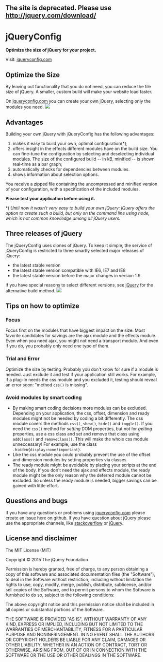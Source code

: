 ## The site is deprecated. Please use http://jquery.com/download/

# jQueryConfig

**Optimize the size of jQuery for your project.**

Visit: [jqueryconfig.com](http://www.jqueryconfig.com)

## Optimize the Size
By leaving out functionality that you do not need, you can reduce the file size of jQuery. A smaller, custom build will make your website load faster.

On [jqueryconfig.com](http://www.jqueryconfig.com) you can create your own jQuery,
selecting only the modules you need.
![](module-animation.gif)

## Advantages
Building your own jQuery with jQueryConfig has the following advantages:

1.  makes it easy to build your own, optimal configuration(\*);
2.  offers insight in the effects different modules have on the build size. You can fine-tune the configuration by selecting and deselecting individual modules. The size of the configured build -- in kB, minified -- is shown real-time as a bar graph;
3.  automatically checks for dependencies between modules.
4.  shows information about selection options.


You receive a zipped file containing the uncompressed and minified version of your configuration, with a specification of the included modules.

**Please test your application before using it.**

\*) *Until now it wasn't very easy to build your own jQuery: jQuery offers the option to create such a build, but only on the command line using node, which is not common knowledge among all jQuery users.*

## Three releases of jQuery
The jQueryConfig uses clones of jQuery. To keep it simple, the service of jQueryConfig is restricted to three smartly selected major releases of jQuery:
- the latest stable version
- the latest stable version compatible with IE6, IE7 and IE8
- the latest stable version before the major changes in version 1.9.

If you have special reasons to select different versions, see [jQuery](http://github.com/jquery/jquery) for the alternative build method.
![](version-animation.gif)

## Tips on how to optimize
### Focus
Focus first on the modules that have biggest impact on the size. Most favorite candidates for savings are the ajax module and the effects module. Even when you need ajax, you might not need a transport module. And even if you do, you probably only need one type of them.

### Trial and Error
Optimize the size by testing. Probably you don't know for sure if a module is needed. Just exclude it and test if your application still works. For example, if a plug-in needs the css module and you excluded it, testing should reveal an error soon: "method `css()` is missing".

### Avoid modules by smart coding
- By making smart coding decisions more modules can be excluded. Depending on your application, the css, offset, dimension and ready modules might not be needed by coding a bit differently. The css module covers the methods `css()`, `show()`, `hide()` and `toggle()`. If you need the `css()` method for *setting* DOM properties, but not for *getting* properties, use a css class and set and remove that class using `addClass()` and `removeClass()`. This will make the whole css module unneccessary! For example, use the class `.hidden{display:none!important}`.
- Like the css module you could probably prevent the use of the offset and dimension modules by setting properties via classes.
- The ready module might be avoidable by placing your scripts at the end of the body. If you don't need the ajax and effects module, the ready module might be the only reason why the deferred module cannot be excluded. So unless the ready module is needed, bigger savings can be gained with little effort.

## Questions and bugs
If you have any questions or problems using [jqueryconfig.com](http://www.jqueryconfig.com)
please create an [issue](https://github.com/mopelabs/jqueryconfig/issues)
here on github. If you have question about jQuery please use the appropriate
channels, like [stackoverflow](http://stackoverflow.com) or [jQuery](http://github.com/jquery/jquery/issues).

## License and disclaimer
The MIT License (MIT)

Copyright © 2015 The jQuery Foundation

Permission is hereby granted, free of charge, to any person obtaining
a copy of this software and associated documentation files (the "Software"),
to deal in the Software without restriction, including without limitation
the rights to use, copy, modify, merge, publish, distribute, sublicense,
and/or sell copies of the Software, and to permit persons to whom the
Software is furnished to do so, subject to the following conditions:

The above copyright notice and this permission notice shall be included
in all copies or substantial portions of the Software.

THE SOFTWARE IS PROVIDED "AS IS", WITHOUT WARRANTY OF ANY KIND,
EXPRESS OR IMPLIED, INCLUDING BUT NOT LIMITED TO THE WARRANTIES
OF MERCHANTABILITY, FITNESS FOR A PARTICULAR PURPOSE AND NONINFRINGEMENT.
IN NO EVENT SHALL THE AUTHORS OR COPYRIGHT HOLDERS BE LIABLE FOR ANY
CLAIM, DAMAGES OR OTHER LIABILITY, WHETHER IN AN ACTION OF CONTRACT,
TORT OR OTHERWISE, ARISING FROM, OUT OF OR IN CONNECTION WITH THE
SOFTWARE OR THE USE OR OTHER DEALINGS IN THE SOFTWARE.
